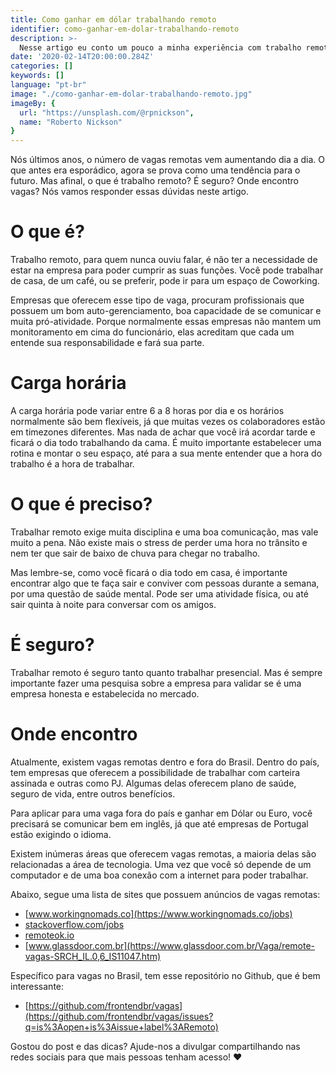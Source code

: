```yaml
---
title: Como ganhar em dólar trabalhando remoto
identifier: como-ganhar-em-dolar-trabalhando-remoto
description: >-
  Nesse artigo eu conto um pouco a minha experiência com trabalho remoto e dou dicas para que você possa conseguir uma vaga e ganhar em dolar.
date: '2020-02-14T20:00:00.284Z'
categories: []
keywords: []
language: "pt-br"
image: "./como-ganhar-em-dolar-trabalhando-remoto.jpg"
imageBy: {
  url: "https://unsplash.com/@rpnickson",
  name: "Roberto Nickson"
}
---
```


Nós últimos anos, o número de vagas remotas vem aumentando dia a dia. O que antes era esporádico, agora se prova como uma tendência para o futuro.
Mas afinal, o que é trabalho remoto? É seguro? Onde encontro vagas? Nós vamos responder essas dúvidas neste artigo.

# O que é?
Trabalho remoto, para quem nunca ouviu falar, é não ter a necessidade de estar na empresa para poder cumprir as suas funções. Você pode trabalhar de casa, de um café, ou se preferir, pode ir para um espaço de Coworking.

Empresas que oferecem esse tipo de vaga, procuram profissionais que possuem um bom auto-gerenciamento, boa capacidade de se comunicar e muita pró-atividade. Porque normalmente essas empresas não mantem um monitoramento em cima do funcionário, elas acreditam que cada um entende sua responsabilidade e fará sua parte.

# Carga horária
A carga horária pode variar entre 6 a 8 horas por dia e os horários normalmente são bem flexíveis, já que muitas vezes os colaboradores estão em timezones diferentes.
Mas nada de achar que você irá acordar tarde e ficará o dia todo trabalhando da cama.
É muito importante estabelecer uma rotina e montar o seu espaço, até para a sua mente entender que a hora do trabalho é a hora de trabalhar.

# O que é preciso?
Trabalhar remoto exige muita disciplina e uma boa comunicação, mas vale muito a pena. Não existe mais o stress de perder uma hora no trânsito e nem ter que sair de baixo de chuva para chegar no trabalho.

Mas lembre-se, como você ficará o dia todo em casa, é importante encontrar algo que te faça sair e conviver com pessoas durante a semana, por uma questão de saúde mental. Pode ser uma atividade física, ou até sair quinta à noite para conversar com os amigos.

# É seguro?
Trabalhar remoto é seguro tanto quanto trabalhar presencial. Mas é sempre importante fazer uma pesquisa sobre a empresa para validar se é uma empresa honesta e estabelecida no mercado.

# Onde encontro
Atualmente, existem vagas remotas dentro e fora do Brasil. Dentro do país, tem empresas que oferecem a possibilidade de trabalhar com carteira assinada e outras como PJ. Algumas delas oferecem plano de saúde, seguro de vida, entre outros benefícios.

Para aplicar para uma vaga fora do país e ganhar em Dólar ou Euro, você precisará se comunicar bem em inglês, já que até empresas de Portugal estão exigindo o idioma.

Existem inúmeras áreas que oferecem vagas remotas, a maioria delas são relacionadas a área de tecnologia. Uma vez que você só depende de um computador e de uma boa conexão com a internet para poder trabalhar.

Abaixo, segue uma lista de sites que possuem anúncios de vagas remotas:

 - [www.workingnomads.co](https://www.workingnomads.co/jobs)
 - [stackoverflow.com/jobs](https://stackoverflow.com/jobs?r=true)
 - [remoteok.io](https://remoteok.io/)
 - [www.glassdoor.com.br](https://www.glassdoor.com.br/Vaga/remote-vagas-SRCH_IL.0,6_IS11047.htm)


Específico para vagas no Brasil, tem esse repositório no Github, que é bem interessante:
 - [https://github.com/frontendbr/vagas](https://github.com/frontendbr/vagas/issues?q=is%3Aopen+is%3Aissue+label%3ARemoto)


Gostou do post e das dicas? Ajude-nos a divulgar compartilhando nas redes sociais para que mais pessoas tenham acesso! ❤️️
